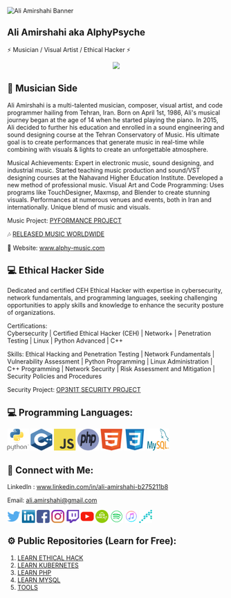 ![Ali Amirshahi Banner](https://i.ibb.co/2WKr9HR/github-banner-small.png)

## Ali Amirshahi aka AlphyPsyche

⚡ Musician / Visual Artist / Ethical Hacker ⚡


<p align="center">
  <img src="https://readme-typing-svg.demolab.com/?lines=Welcome+to+my+page;You+can+learn+a+lot!;Use+these+informations+carefuly!;Fork+and+star+repositories!&font=Fira%20Code&center=true&width=600&height=50&duration=4000&pause=1000">
</p>

## 🎵 Musician Side 
Ali Amirshahi is a multi-talented musician, composer, visual artist, and code programmer hailing from Tehran, Iran. Born on April 1st, 1986, Ali's musical journey began at the age of 14 when he started playing the piano. In 2015, Ali decided to further his education and enrolled in a sound engineering and sound designing course at the Tehran Conservatory of Music. His ultimate goal is to create performances that generate music in real-time while combining with visuals & lights to create an unforgettable atmosphere.

Musical Achievements:
Expert in electronic music, sound designing, and industrial music.
Started teaching music production and sound/VST designing courses at the Nahavand Higher Education Institute.
Developed a new method of professional music.
Visual Art and Code Programming:
Uses programs like TouchDesigner, Maxmsp, and Blender to create stunning visuals.
Performances at numerous venues and events, both in Iran and internationally.
Unique blend of music and visuals.

Music Project: 
[PYFORMANCE PROJECT](https://github.com/Pyformance)


🎶 [RELEASED MUSIC WORLDWIDE](https://github.com/ALPHYPSYCHE/ALPHYPSYCHE/blob/main/ALPHYPSYCHE%20PAGE/Released_music.md)

🔗 Website: www.alphy-music.com

## 💻 Ethical Hacker Side 
Dedicated and certified CEH Ethical Hacker with expertise in cybersecurity, network fundamentals, and programming languages, seeking challenging opportunities to apply skills and knowledge to enhance the security posture of organizations.

Certifications:  
Cybersecurity | Certified Ethical Hacker (CEH) | Network+ | Penetration Testing | Linux | Python Advanced | C++

Skills:
Ethical Hacking and Penetration Testing | Network Fundamentals | Vulnerability Assessment | Python Programming | Linux Administration | C++ Programming | Network Security | Risk Assessment and Mitigation | Security Policies and Procedures

Security Project: 
[OP3N1T SECURITY PROJECT](https://github.com/OP3N1T-SECURITY)


## 💻 Programming Languages: 
<img src="https://github.com/ALPHYPSYCHE/ALPHYPSYCHE/blob/main/Icons/python.svg" alt="python" width="50" height="50" /> <img src="https://github.com/ALPHYPSYCHE/ALPHYPSYCHE/blob/main/Icons/c%2B%2B.svg" alt="C++" width="50" height="50" /> <img src="https://github.com/ALPHYPSYCHE/ALPHYPSYCHE/blob/main/Icons/js.svg" alt="js" width="50" height="50" /> <img src="https://github.com/ALPHYPSYCHE/ALPHYPSYCHE/blob/main/Icons/php.svg" alt="php" width="50" height="50" /> <img src="https://github.com/ALPHYPSYCHE/ALPHYPSYCHE/blob/main/Icons/html5.svg" alt="html" width="50" height="50" /> <img src="https://github.com/ALPHYPSYCHE/ALPHYPSYCHE/blob/main/Icons/css3-original.svg" alt="html" width="50" height="50" /> <img src="https://github.com/ALPHYPSYCHE/ALPHYPSYCHE/blob/main/Icons/mysql-logo.svg" alt="mySQL" width="50" height="50" /> 


## 🔗 Connect with Me:
LinkedIn : www.linkedin.com/in/ali-amirshahi-b275211b8

Email: ali.amirshahi@gmail.com


<p align="left">
<a href="https://twitter.com/AmirshahiAli" target="blank"><img align="center" src="https://github.com/ALPHYPSYCHE/ALPHYPSYCHE/blob/main/Icons/twitter%20(2).png" title = "Twitter" alt="" height="30" /></a>
<a href="linkedin.com/in/ali-amirshahi-b275211b8/" target="blank"><img align="center" src="https://github.com/ALPHYPSYCHE/ALPHYPSYCHE/blob/main/Icons/Linkedin-logo-icon.png" alt="" height="30" /></a>
<a href="https://www.facebook.com/alphy.psyche" target="blank"><img align="center" src="https://github.com/ALPHYPSYCHE/ALPHYPSYCHE/blob/main/Icons/facebook.png" alt="" height="30" /></a>
<a href="https://instagram.com/alphypsyche" target="blank"><img align="center" src="https://github.com/ALPHYPSYCHE/ALPHYPSYCHE/blob/main/Icons/instagram.png" alt="" height="30" /></a>
<a href="https://www.twitch.com/alphypsyche" target="blank"><img align="center" src="https://github.com/ALPHYPSYCHE/ALPHYPSYCHE/blob/main/Icons/twitch.png" alt="" height="30" /></a>
<a href="https://www.youtube.com/channel/UCQWYga3HoRPgCz7w2rG37Eg?view_as=subscriber" target="blank"><img align="center" src="https://github.com/ALPHYPSYCHE/ALPHYPSYCHE/blob/main/Icons/youtube.png" alt="" height="30" /></a>
<a href="https://www.beatport.com/artist/alphypsyche/877204" target="blank"><img align="center" src="https://github.com/ALPHYPSYCHE/ALPHYPSYCHE/blob/main/Icons/beatport2.png" alt="" width="30" height="30" /></a>
<a href="https://open.spotify.com/artist/4NVnuPmwyKC82yOAdAW23W" target="blank"><img align="center" src="https://github.com/ALPHYPSYCHE/ALPHYPSYCHE/blob/main/Icons/spotify2.png" alt="" width="30" height="30" /></a>
<a href="https://music.apple.com/us/artist/alphypsyche/1515908005" target="blank"><img align="center" src="https://github.com/ALPHYPSYCHE/ALPHYPSYCHE/blob/main/Icons/apple2.png" alt="" width="30" height="30" /></a>
<a href="http://www.alphy-music.com" target="blank"><img align="center" src="https://github.com/ALPHYPSYCHE/ALPHYPSYCHE/blob/main/Icons/alphy-music.png" alt="" width="30" height="30" /></a>
</p>

## ⚙️ Public Repositories (Learn for Free):
1. [LEARN ETHICAL HACK](https://github.com/ALPHYPSYCHE/Ethical-Hacking)
2. [LEARN KUBERNETES](https://github.com/ALPHYPSYCHE/Kubernetes)
3. [LEARN PHP](https://github.com/ALPHYPSYCHE/PHP_LEARN)
4. [LEARN MYSQL](https://github.com/ALPHYPSYCHE/MySQL)
5. [TOOLS](https://github.com/ALPHYPSYCHE/Tools)

